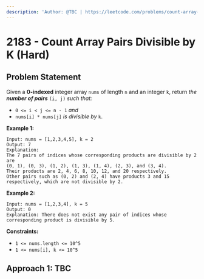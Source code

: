 ```yaml
---
description: 'Author: @TBC | https://leetcode.com/problems/count-array-pairs-divisible-by-k/'
---
```


# 2183 -  Count Array Pairs Divisible by K (Hard)

## Problem Statement

Given a **0-indexed** integer array `nums` of length `n` and an integer `k`, return _the **number of pairs**_ `(i, j)` _such that:_

* `0 <= i < j <= n - 1` _and_
* `nums[i] * nums[j]` _is divisible by_ `k`.&#x20;

**Example 1:**

```
Input: nums = [1,2,3,4,5], k = 2
Output: 7
Explanation: 
The 7 pairs of indices whose corresponding products are divisible by 2 are
(0, 1), (0, 3), (1, 2), (1, 3), (1, 4), (2, 3), and (3, 4).
Their products are 2, 4, 6, 8, 10, 12, and 20 respectively.
Other pairs such as (0, 2) and (2, 4) have products 3 and 15 respectively, which are not divisible by 2.    
```

**Example 2:**

```
Input: nums = [1,2,3,4], k = 5
Output: 0
Explanation: There does not exist any pair of indices whose corresponding product is divisible by 5.
```

**Constraints:**

* `1 <= nums.length <= 10^5`
* `1 <= nums[i], k <= 10^5`

## Approach 1: TBC
